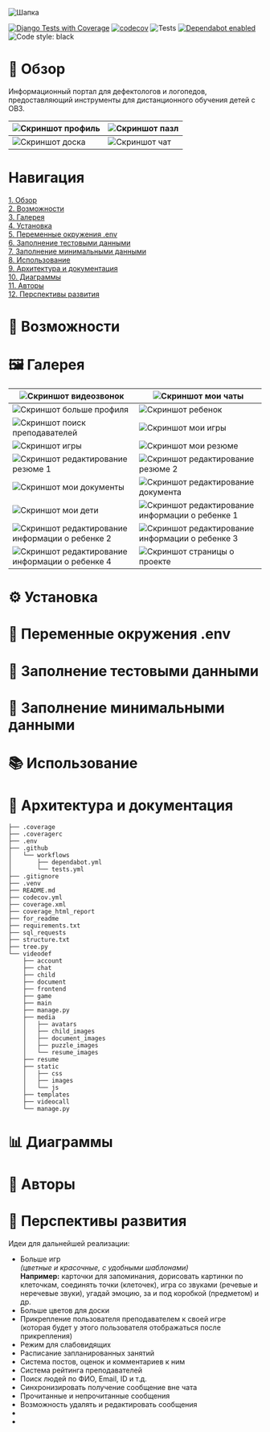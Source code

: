 ![Шапка](for_readme/header.JPG)


[![Django Tests with Coverage](https://github.com/timoncraus/videodef/actions/workflows/tests.yml/badge.svg)](https://github.com/timoncraus/videodef/actions/workflows/tests.yml)
[![codecov](https://codecov.io/gh/timoncraus/VideoDef/graph/badge.svg?token=29L5PMWR4L)](https://codecov.io/gh/timoncraus/VideoDef)
![Tests](https://img.shields.io/badge/tests-105-blue)
[![Dependabot enabled](https://img.shields.io/badge/Dependabot-enabled-brightgreen?logo=dependabot)](https://github.com/timoncraus/videodef/pulls?q=is%3Apr+author%3Aapp%2Fdependabot)
![Code style: black](https://img.shields.io/badge/code_style-black-000000.svg)

# 🌟 Обзор

Информационный портал для дефектологов и логопедов, предоставляющий инструменты для дистанционного обучения детей с ОВЗ.


| ![Скриншот профиль](for_readme/profile_screenshot.JPG) | ![Скриншот пазл](for_readme/puzzle_screenshot.JPG) |
|--------------------------------------------------------|----------------------------------------------------|
| ![Скриншот доска](for_readme/whiteboard_screenshot.JPG) | ![Скриншот чат](for_readme/chat_screenshot.JPG) |


# Навигация

[1. Обзор](#-обзор) \
[2. Возможности](#-возможности) \
[3. Галерея](#-галерея) \
[4. Установка](#%EF%B8%8F-установка) \
[5. Переменные окружения .env](#-переменные-окружения-env) \
[6. Заполнение тестовыми данными](#-заполнение-тестовыми-данными) \
[7. Заполнение минимальными данными](#-заполнение-минимальными-данными) \
[8. Использование](#-использование) \
[9. Архитектура и документация](#-архитектура-и-документация) \
[10. Диаграммы](#-диаграммы) \
[11. Авторы](#-авторы) \
[12. Перспективы развития](#-перспективы-развития)

# 📌 Возможности

# 🖼 Галерея

| ![Скриншот видеозвонок](for_readme/videocall_screenshot.JPG) | ![Скриншот мои чаты](for_readme/my_chats_screenshot.JPG) |
|--------------------------------------------------------|----------------------------------------------------|
| ![Скриншот больше профиля](for_readme/profile_more_screenshot.JPG) | ![Скриншот ребенок](for_readme/child_screenshot.JPG) |
| ![Скриншот поиск преподавателей](for_readme/teacher_search_screenshot.JPG) | ![Скриншот мои игры](for_readme/my_games_screenshot.JPG) |
| ![Скриншот игры](for_readme/games_screenshot.JPG) | ![Скриншот мои резюме](for_readme/my_resumes_screenshot.JPG) |
| ![Скриншот редактирование резюме 1](for_readme/edit_resume_screenshot.JPG) | ![Скриншот редактирование резюме 2](for_readme/edit_resume2_screenshot.JPG) |
| ![Скриншот мои документы](for_readme/my_documents_screenshot.JPG) | ![Скриншот редактирование документа](for_readme/edit_document_screenshot.JPG) |
| ![Скриншот мои дети](for_readme/my_children_screenshot.JPG) | ![Скриншот редактирование информации о ребенке 1](for_readme/edit_child_screenshot.JPG) |
| ![Скриншот редактирование информации о ребенке 2](for_readme/edit_child2_screenshot.JPG) | ![Скриншот редактирование информации о ребенке 3](for_readme/edit_child3_screenshot.JPG) |
| ![Скриншот редактирование информации о ребенке 4](for_readme/edit_child4_screenshot.JPG) | ![Скриншот страницы о проекте](for_readme/about_screenshot.JPG) |

# ⚙️ Установка

# 🧾 Переменные окружения .env

# 🧪 Заполнение тестовыми данными

# 🌱 Заполнение минимальными данными

# 📚 Использование

# 📖 Архитектура и документация

```
├── .coverage
├── .coveragerc
├── .env
├── .github
│   └── workflows
│       ├── dependabot.yml
│       └── tests.yml
├── .gitignore
├── .venv
├── README.md
├── codecov.yml
├── coverage.xml
├── coverage_html_report
├── for_readme
├── requirements.txt
├── sql_requests
├── structure.txt
├── tree.py
└── videodef
    ├── account
    ├── chat
    ├── child
    ├── document
    ├── frontend
    ├── game
    ├── main
    ├── manage.py
    ├── media
    │   ├── avatars
    │   ├── child_images
    │   ├── document_images
    │   ├── puzzle_images
    │   └── resume_images
    ├── resume
    ├── static
    │   ├── css
    │   ├── images
    │   └── js
    ├── templates
    ├── videocall
    └── manage.py
```

# 📊 Диаграммы

# 👥 Авторы

# 🔭 Перспективы развития

Идеи для дальнейшей реализации:
- Больше игр \
  *(цветные и красочные, с удобными шаблонами)* \
  **Например:** карточки для запоминания, дорисовать картинки по клеточкам, соединять точки (клеточек), игра со звуками (речевые и неречевые звуки), угадай эмоцию, за и под коробкой (предметом) и др. 
- Больше цветов для доски
- Прикрепление пользователя преподавателем к своей игре \
  (которая будет у этого пользователя отображаться после прикрепления)
- Режим для слабовидящих
- Расписание запланированных занятий
- Система постов, оценок и комментариев к ним
- Система рейтинга преподавателей
- Поиск людей по ФИО, Email, ID и т.д.
- Синхронизировать получение сообщение вне чата
- Прочитанные и непрочитанные сообщения
- Возможность удалять и редактировать сообщения
- 
-
